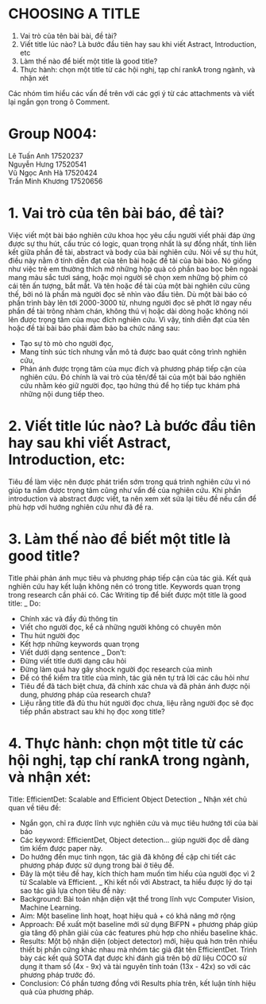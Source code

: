 # CHOOSING A TITLE

1. Vai trò của tên bài bài, đề tài?
2. Viết title lúc nào? Là bước đầu tiên hay sau khi viết Astract, Introduction, etc
3. Làm thế nào để biết một title là good title?
4. Thực hành: chọn một title từ các hội nghị, tạp chí rankA trong ngành, và nhận xét 

Các nhóm tìm hiểu các vấn đề trên với các gợi ý từ các attachments và viết lại ngắn gọn trong ô Comment.

 # Group N004:  
 Lê Tuấn Anh 17520237  
 Nguyễn Hưng 17520541  
 Vũ Ngọc Anh Hà 17520424  
 Trần Minh Khương 17520656

# 1. Vai trò của tên bài báo, đề tài?
Việc viết một bài báo nghiên cứu khoa học yêu cầu người viết phải đáp ứng được sự thu hút, cấu trúc có logic, quan trọng nhất là sự đồng nhất, tính liên kết giữa phần đề tài, abstract và body của bài nghiên cứu. Nói về sự thu hút, điều này nằm ở tính diễn đạt của tên bài hoặc đề tài của bài báo. Nó giống như việc trẻ em thường thích mở những hộp quà có phần bao bọc bên ngoài mang màu sắc tươi sáng, hoặc mọi người sẽ chọn xem những bộ phim có cái tên ấn tượng, bắt mắt. Và tên hoặc đề tài của một bài nghiên cứu cũng thế, bởi nó là phần mà người đọc sẽ nhìn vào đầu tiên. Dù một bài báo có phần trình bày lên tới 2000-3000 từ, nhưng người đọc sẽ phớt lờ ngay nếu phần đề tài trông nhàm chán, không thú vị hoặc dài dòng hoặc không nói lên được trọng tâm của mục đích nghiên cứu. Vì vậy, tính diễn đạt của tên hoặc đề tài bài báo phải đảm bảo ba chức năng sau: 
 + Tạo sự tò mò cho người đọc, 
 + Mang tính súc tích nhưng vẫn mô tả được bao quát công trình nghiên cứu,
 + Phản ánh được trọng tâm của mục đích và phương pháp tiếp cận của nghiên cứu. 
Đó chính là vai trò  của tên/đề tài của một bài báo nghiên cứu nhằm kéo giữ người đọc, tạo hứng thú để họ tiếp tục khám phá những nội dung tiếp theo.
# 2. Viết title lúc nào? Là bước đầu tiên hay sau khi viết Astract, Introduction, etc:
Tiêu đề làm việc nên được phát triển sớm trong quá trình nghiên cứu vì nó giúp ta nắm được trọng tâm cũng như vấn đề của nghiên cứu. Khi phần introduction và abstract được viết, ta nên xem xét sửa lại tiêu đề nếu cần để phù hợp với hướng nghiên cứu như đã đề ra.
# 3. Làm thế nào để biết một title là good title?
Title phải phản ánh mục tiêu và phương pháp tiếp cận của tác giả. Kết quả nghiên cứu hay kết luận không nên có trong title. Keywords quan trọng trong research cần phải có.
Các Writing tip để biết được một title là good title:
_ Do:
 + Chính xác và đầy đủ thông tin
 + Viết cho người đọc, kể cả những người không có chuyên môn
 + Thu hút người đọc
 + Kết hợp những keywords quan trọng
 + Viết dưới dạng sentence
_ Don’t:
 + Đừng viết title dưới dạng câu hỏi
 + Đừng làm quá hay gây shock người đọc research của mình
 + Để có thể kiểm tra title của mình, tác giả nên tự trả lời các câu hỏi như
 + Tiêu đề đã tách biệt chưa, đã chính xác chưa và đã phản ánh được nội dung, phương pháp của research chưa?
 + Liệu rằng title đã đủ thu hút người đọc chưa, liệu rằng người đọc sẽ đọc tiếp phần abstract sau khi họ đọc xong title?
# 4. Thực hành: chọn một title từ các hội nghị, tạp chí rankA trong ngành, và nhận xét:
Title: EfficientDet: Scalable and Efficient Object Detection
_ Nhận xét chủ quan về tiêu đề:
 + Ngắn gọn, chỉ ra được lĩnh vực nghiên cứu và mục tiêu hướng tới của bài báo
 + Các keyword: EfficientDet, Object detection... giúp người đọc dễ dàng tìm kiếm được paper này.
 + Do hướng đến mục tinh ngọn, tác giả đã không đề cập chi tiết các phương pháp được sử dụng trong bài ở tiêu đề.
 + Đây là một tiêu đề hay, kích thích ham muốn tìm hiểu của người đọc vì 2 từ Scalable và Efficient.
_ Khi kết nối với Abstract, ta hiểu được lý do tại sao tác giả lựa chọn tiêu đề này:
 + Background: Bài toán nhận diện vật thể trong lĩnh vực Computer Vision, Machine Learning.
 + Aim: Một baseline linh hoạt, hoạt hiệu quả + có khả năng mở rộng
 + Approach: Đề xuất một baseline mới sử dụng BiFPN + phương pháp giúp gia tăng độ phân giải của các features phù hợp cho nhiều baseline khác.
 + Results: Một bộ nhận diện (object detector) mới, hiệu quả hơn trên nhiều thiết bị phần cứng khác nhau mà nhóm tác giả đặt tên EfficientDet. Trình bày các kết quả SOTA đạt được khi đánh giá trên bộ dữ liệu COCO sử dụng ít tham số (4x - 9x) và tài nguyên tính toán (13x - 42x) so với các phương pháp trước đó.
 + Conclusion: Có phần tương đồng với Results phía trên, kết luận tính hiệu quả của   phương pháp.
